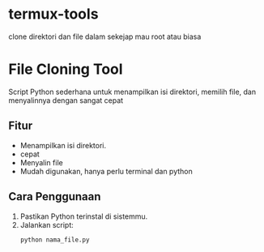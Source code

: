 # termux-tools
clone direktori dan file dalam sekejap mau root atau biasa 
# File Cloning Tool

Script Python sederhana untuk menampilkan isi direktori, memilih file, dan menyalinnya dengan sangat cepat

## Fitur
- Menampilkan isi direktori.
- cepat
- Menyalin file
- Mudah digunakan, hanya perlu terminal dan python

## Cara Penggunaan
1. Pastikan Python terinstal di sistemmu.
2. Jalankan script:
   ```bash
   python nama_file.py

